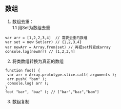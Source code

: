 ##  数组 ##

1. 数组去重：  
1.1 用Set为数组去重  
```
var arr = [1,2,2,3,4]  // 需要去重的数组
var set = new Set(arr) // {1,2,3,4}
var newArr = Array.from(set) // 再把set转变成array
console.log(newArr) // [1,2,3,4]
```

2. 将类数组转换为真正的数组
```
function foo() {
 var arr = Array.prototype.slice.call( arguments );
 arr.push( "bam" );
 console.log( arr );
}
foo( "bar", "baz" ); // ["bar","baz","bam"]
```

3. 数组复制
